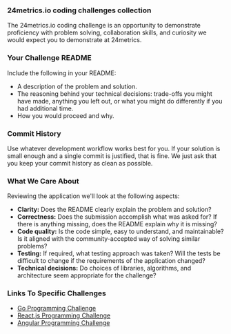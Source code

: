 ### 24metrics.io coding challenges collection

The 24metrics.io coding challenge is an opportunity to demonstrate proficiency with problem solving, collaboration skills, and curiosity we would expect you to demonstrate at 24metrics.

### Your Challenge README

Include the following in your README:

- A description of the problem and solution.
- The reasoning behind your technical decisions: trade-offs you might have made, anything you left out, or what you might do differently if you had additional time.
- How you would proceed and why.

### Commit History

Use whatever development workflow works best for you. If your solution is small enough and a single commit is justified, that is fine. We just ask that you keep your commit history as clean as possible.

### What We Care About

Reviewing the application we'll look at the following aspects:

- **Clarity:** Does the README clearly explain the problem and solution?
- **Correctness:** Does the submission accomplish what was asked for? If there is anything missing, does the README explain why it is missing?
- **Code quality:** Is the code simple, easy to understand, and maintainable? Is it aligned with the community-accepted way of solving similar problems?
- **Testing:** If required, what testing approach was taken? Will the tests be difficult to change if the requirements of the application changed?
- **Technical decisions:** Do choices of libraries, algorithms, and architecture seem appropriate for the challenge?

### Links To Specific Challenges

- [Go Programming Challenge](https://github.com/24metrics/coding-challenges/blob/master/go-challenge.md)
- [React.js Programming Challenge](https://github.com/24metrics/coding-challenges/blob/master/react-challenge.md)
- [Angular Programming Challenge](https://github.com/24metrics/coding-challenges/blob/master/angular-challenge.md)